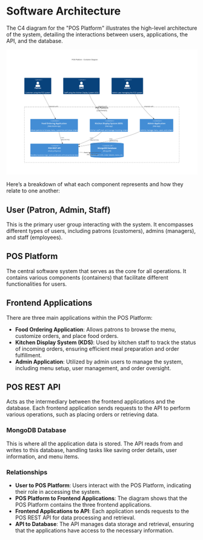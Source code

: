 # Software Architecture

The C4 diagram for the "POS Platform" illustrates the high-level architecture of the system, detailing the interactions between users, applications, the API, and the database.

![](./architecture-c4-diagram.svg)

Here’s a breakdown of what each component represents and how they relate to one another:

## User (Patron, Admin, Staff)

This is the primary user group interacting with the system. It encompasses different types of users, including patrons (customers), admins (managers), and staff (employees).

## POS Platform

The central software system that serves as the core for all operations. It contains various components (containers) that facilitate different functionalities for users.

## Frontend Applications

There are three main applications within the POS Platform:

- **Food Ordering Application**: Allows patrons to browse the menu, customize orders, and place food orders.
- **Kitchen Display System (KDS)**: Used by kitchen staff to track the status of incoming orders, ensuring efficient meal preparation and order fulfillment.
- **Admin Application**: Utilized by admin users to manage the system, including menu setup, user management, and order oversight.

## POS REST API

Acts as the intermediary between the frontend applications and the database. Each frontend application sends requests to the API to perform various operations, such as placing orders or retrieving data.

### MongoDB Database

This is where all the application data is stored. The API reads from and writes to this database, handling tasks like saving order details, user information, and menu items.

### Relationships

- **User to POS Platform**: Users interact with the POS Platform, indicating their role in accessing the system.
- **POS Platform to Frontend Applications**: The diagram shows that the POS Platform contains the three frontend applications.
- **Frontend Applications to API**: Each application sends requests to the POS REST API for data processing and retrieval.
- **API to Database**: The API manages data storage and retrieval, ensuring that the applications have access to the necessary information.
